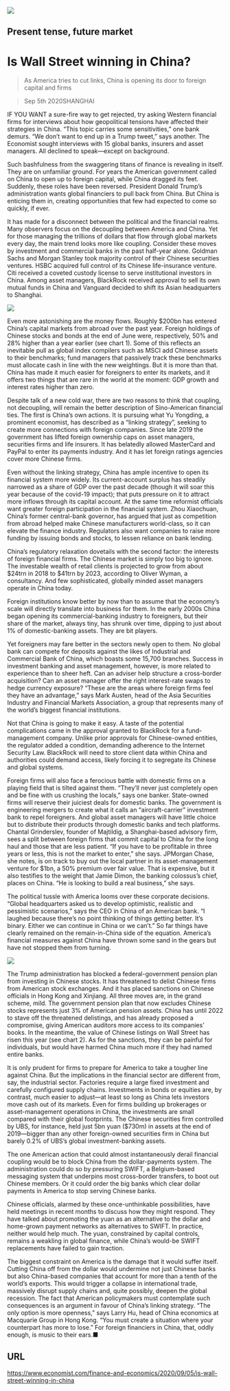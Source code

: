 ![](./images/20200905_FND001_0.jpg)

## Present tense, future market

# Is Wall Street winning in China?

> As America tries to cut links, China is opening its door to foreign capital and firms

> Sep 5th 2020SHANGHAI

IF YOU WANT a sure-fire way to get rejected, try asking Western financial firms for interviews about how geopolitical tensions have affected their strategies in China. “This topic carries some sensitivities,” one bank demurs. “We don’t want to end up in a Trump tweet,” says another. The Economist sought interviews with 15 global banks, insurers and asset managers. All declined to speak—except on background.

Such bashfulness from the swaggering titans of finance is revealing in itself. They are on unfamiliar ground. For years the American government called on China to open up to foreign capital, while China dragged its feet. Suddenly, these roles have been reversed. President Donald Trump’s administration wants global financiers to pull back from China. But China is enticing them in, creating opportunities that few had expected to come so quickly, if ever.

It has made for a disconnect between the political and the financial realms. Many observers focus on the decoupling between America and China. Yet for those managing the trillions of dollars that flow through global markets every day, the main trend looks more like coupling. Consider these moves by investment and commercial banks in the past half-year alone. Goldman Sachs and Morgan Stanley took majority control of their Chinese securities ventures. HSBC acquired full control of its Chinese life-insurance venture. Citi received a coveted custody license to serve institutional investors in China. Among asset managers, BlackRock received approval to sell its own mutual funds in China and Vanguard decided to shift its Asian headquarters to Shanghai.



![](./images/20200905_FNC428.png)

Even more astonishing are the money flows. Roughly $200bn has entered China’s capital markets from abroad over the past year. Foreign holdings of Chinese stocks and bonds at the end of June were, respectively, 50% and 28% higher than a year earlier (see chart 1). Some of this reflects an inevitable pull as global index compilers such as MSCI add Chinese assets to their benchmarks; fund managers that passively track these benchmarks must allocate cash in line with the new weightings. But it is more than that. China has made it much easier for foreigners to enter its markets, and it offers two things that are rare in the world at the moment: GDP growth and interest rates higher than zero.

Despite talk of a new cold war, there are two reasons to think that coupling, not decoupling, will remain the better description of Sino-American financial ties. The first is China’s own actions. It is pursuing what Yu Yongding, a prominent economist, has described as a “linking strategy”, seeking to create more connections with foreign companies. Since late 2019 the government has lifted foreign ownership caps on asset managers, securities firms and life insurers. It has belatedly allowed MasterCard and PayPal to enter its payments industry. And it has let foreign ratings agencies cover more Chinese firms.

Even without the linking strategy, China has ample incentive to open its financial system more widely. Its current-account surplus has steadily narrowed as a share of GDP over the past decade (though it will soar this year because of the covid-19 impact); that puts pressure on it to attract more inflows through its capital account. At the same time reformist officials want greater foreign participation in the financial system. Zhou Xiaochuan, China’s former central-bank governor, has argued that just as competition from abroad helped make Chinese manufacturers world-class, so it can elevate the finance industry. Regulators also want companies to raise more funding by issuing bonds and stocks, to lessen reliance on bank lending.

China’s regulatory relaxation dovetails with the second factor: the interests of foreign financial firms. The Chinese market is simply too big to ignore. The investable wealth of retail clients is projected to grow from about $24trn in 2018 to $41trn by 2023, according to Oliver Wyman, a consultancy. And few sophisticated, globally minded asset managers operate in China today.

Foreign institutions know better by now than to assume that the economy’s scale will directly translate into business for them. In the early 2000s China began opening its commercial-banking industry to foreigners, but their share of the market, always tiny, has shrunk over time, dipping to just about 1% of domestic-banking assets. They are bit players.

Yet foreigners may fare better in the sectors newly open to them. No global bank can compete for deposits against the likes of Industrial and Commercial Bank of China, which boasts some 15,700 branches. Success in investment banking and asset management, however, is more related to experience than to sheer heft. Can an adviser help structure a cross-border acquisition? Can an asset manager offer the right interest-rate swaps to hedge currency exposure? “These are the areas where foreign firms feel they have an advantage,” says Mark Austen, head of the Asia Securities Industry and Financial Markets Association, a group that represents many of the world’s biggest financial institutions.

Not that China is going to make it easy. A taste of the potential complications came in the approval granted to BlackRock for a fund-management company. Unlike prior approvals for Chinese-owned entities, the regulator added a condition, demanding adherence to the Internet Security Law. BlackRock will need to store client data within China and authorities could demand access, likely forcing it to segregate its Chinese and global systems.

Foreign firms will also face a ferocious battle with domestic firms on a playing field that is tilted against them. “They’ll never just completely open and be fine with us crushing the locals,” says one banker. State-owned firms will reserve their juiciest deals for domestic banks. The government is engineering mergers to create what it calls an “aircraft-carrier” investment bank to repel foreigners. And global asset managers will have little choice but to distribute their products through domestic banks and tech platforms. Chantal Grinderslev, founder of Majtildig, a Shanghai-based advisory firm, sees a split between foreign firms that commit capital to China for the long haul and those that are less patient. “If you have to be profitable in three years or less, this is not the market to enter,” she says. JPMorgan Chase, she notes, is on track to buy out the local partner in its asset-management venture for $1bn, a 50% premium over fair value. That is expensive, but it also testifies to the weight that Jamie Dimon, the banking colossus’s chief, places on China. “He is looking to build a real business,” she says.

The political tussle with America looms over these corporate decisions. “Global headquarters asked us to develop optimistic, realistic and pessimistic scenarios,” says the CEO in China of an American bank. “I laughed because there’s no point thinking of things getting better. It’s binary. Either we can continue in China or we can’t.” So far things have clearly remained on the remain-in-China side of the equation. America’s financial measures against China have thrown some sand in the gears but have not stopped them from turning.



![](./images/20200905_FNC429.png)

The Trump administration has blocked a federal-government pension plan from investing in Chinese stocks. It has threatened to delist Chinese firms from American stock exchanges. And it has placed sanctions on Chinese officials in Hong Kong and Xinjiang. All three moves are, in the grand scheme, mild. The government pension plan that now excludes Chinese stocks represents just 3% of American pension assets. China has until 2022 to stave off the threatened delistings, and has already proposed a compromise, giving American auditors more access to its companies’ books. In the meantime, the value of Chinese listings on Wall Street has risen this year (see chart 2). As for the sanctions, they can be painful for individuals, but would have harmed China much more if they had named entire banks.

It is only prudent for firms to prepare for America to take a tougher line against China. But the implications in the financial sector are different from, say, the industrial sector. Factories require a large fixed investment and carefully configured supply chains. Investments in bonds or equities are, by contrast, much easier to adjust—at least so long as China lets investors move cash out of its markets. Even for firms building up brokerages or asset-management operations in China, the investments are small compared with their global footprints. The Chinese securities firm controlled by UBS, for instance, held just 5bn yuan ($730m) in assets at the end of 2019—bigger than any other foreign-owned securities firm in China but barely 0.2% of UBS’s global investment-banking assets.

The one American action that could almost instantaneously derail financial coupling would be to block China from the dollar-payments system. The administration could do so by pressuring SWIFT, a Belgium-based messaging system that underpins most cross-border transfers, to boot out Chinese members. Or it could order the big banks which clear dollar payments in America to stop serving Chinese banks.

Chinese officials, alarmed by these once-unthinkable possibilities, have held meetings in recent months to discuss how they might respond. They have talked about promoting the yuan as an alternative to the dollar and home-grown payment networks as alternatives to SWIFT. In practice, neither would help much. The yuan, constrained by capital controls, remains a weakling in global finance, while China’s would-be SWIFT replacements have failed to gain traction.

The biggest constraint on America is the damage that it would suffer itself. Cutting China off from the dollar would undermine not just Chinese banks but also China-based companies that account for more than a tenth of the world’s exports. This would trigger a collapse in international trade, massively disrupt supply chains and, quite possibly, deepen the global recession. The fact that American policymakers must contemplate such consequences is an argument in favour of China’s linking strategy. “The only option is more openness,” says Larry Hu, head of China economics at Macquarie Group in Hong Kong. “You must create a situation where your counterpart has more to lose.” For foreign financiers in China, that, oddly enough, is music to their ears.■

## URL

https://www.economist.com/finance-and-economics/2020/09/05/is-wall-street-winning-in-china

